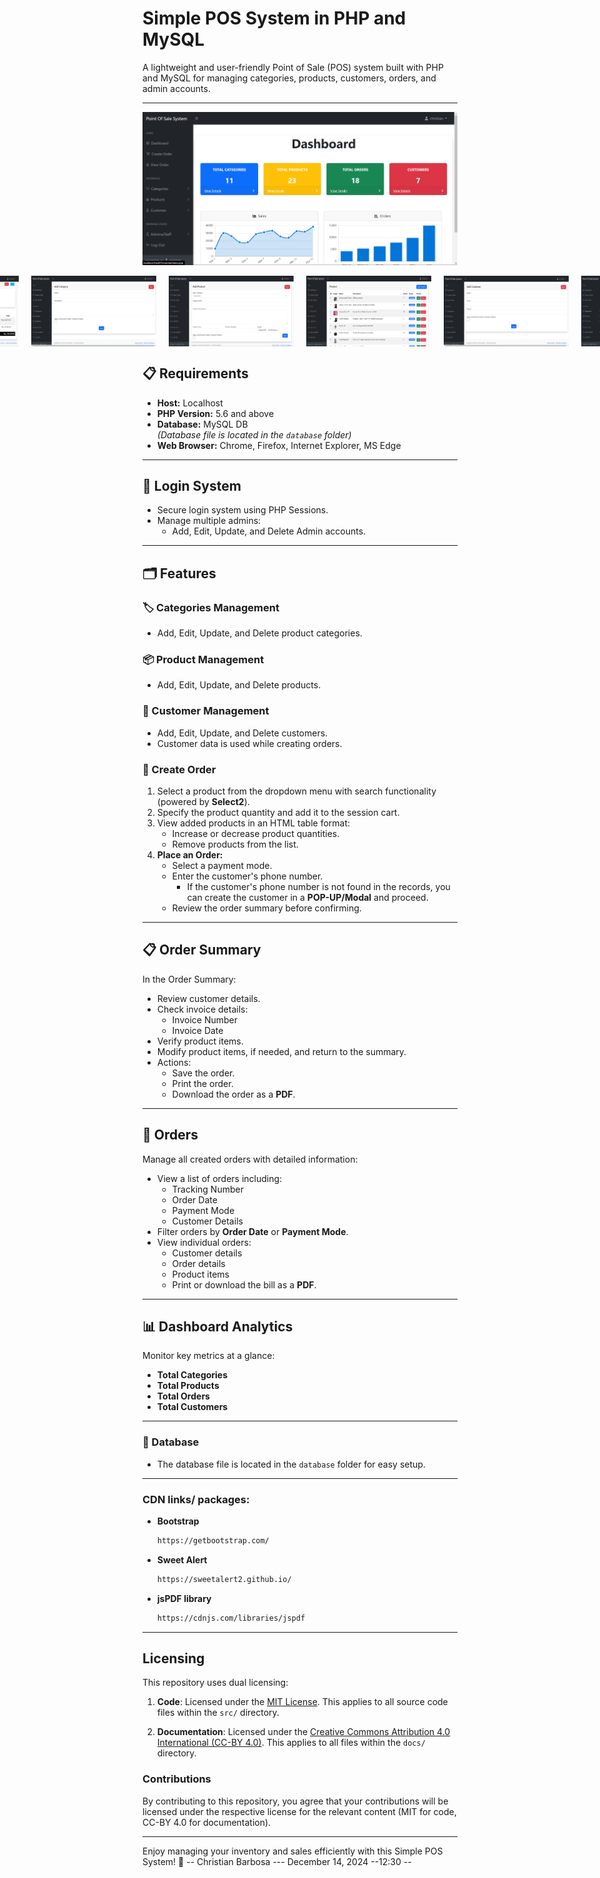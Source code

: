 # Simple POS System in PHP and MySQL

A lightweight and user-friendly Point of Sale (POS) system built with PHP and MySQL for managing categories, products, customers, orders, and admin accounts.

---
<p align="center">
  <img src="screenshots/ss1.png" alt="Dashboard" width="900px">
</p>

<div style="display: flex; justify-content: center; gap: 20px;">
   <img src="screenshots/ss12.png" alt="Homepage" width="200px">
   <img src="screenshots/ss13.png" alt="Login-Page" width="200px">
   <img src="screenshots/ss2.png" alt="Create Order" width="200px">
   <img src="screenshots/ss3.png" alt="ss3" width="200px">
   <img src="screenshots/ss14.png" alt="Image" width="200px">
   <img src="screenshots/ss15.png" alt="Image" width="200px">
   <img src="screenshots/ss16.png" alt="Image" width="200px">
   <img src="screenshots/ss17.png" alt="Image" width="200px">
   <img src="screenshots/ss5.png" alt="Img" width="200px">
   <img src="screenshots/ss6.png" alt="Image" width="200px">
   <img src="screenshots/ss7.png" alt="Img" width="200px">
   <img src="screenshots/ss8.png" alt="Image" width="200px">
   <img src="screenshots/ss9.png" alt="Image" width="200px">
   <img src="screenshots/ss10.png" alt="Image" width="200px">
   <img src="screenshots/ss11.png" alt="Image" width="200px">
   <img src="screenshots/ss18.png" alt="Image" width="200px">
   <img src="screenshots/ss19.png" alt="Image" width="200px">
   <img src="screenshots/ss20.png" alt="Image" width="200px">
   <img src="screenshots/ss21.png" alt="Image" width="200px">
   <img src="screenshots/ss22.png" alt="Image" width="200px">




</div>

## 📋 Requirements
- **Host:** Localhost
- **PHP Version:** 5.6 and above
- **Database:** MySQL DB  
  _(Database file is located in the `database` folder)_
- **Web Browser:** Chrome, Firefox, Internet Explorer, MS Edge

---

## 🔐 Login System
- Secure login system using PHP Sessions.
- Manage multiple admins:
  - Add, Edit, Update, and Delete Admin accounts.

---

## 🗂 Features

### 🏷️ Categories Management
- Add, Edit, Update, and Delete product categories.

### 📦 Product Management
- Add, Edit, Update, and Delete products.

### 👤 Customer Management
- Add, Edit, Update, and Delete customers.
- Customer data is used while creating orders.

### 🛒 Create Order
1. Select a product from the dropdown menu with search functionality (powered by **Select2**).
2. Specify the product quantity and add it to the session cart.
3. View added products in an HTML table format:
   - Increase or decrease product quantities.
   - Remove products from the list.
4. **Place an Order:**
   - Select a payment mode.
   - Enter the customer's phone number.
     - If the customer's phone number is not found in the records, you can create the customer in a **POP-UP/Modal** and proceed.
   - Review the order summary before confirming.

---

## 📋 Order Summary
In the Order Summary:
- Review customer details.
- Check invoice details:
  - Invoice Number
  - Invoice Date
- Verify product items.
- Modify product items, if needed, and return to the summary.
- Actions:
  - Save the order.
  - Print the order.
  - Download the order as a **PDF**.

---

## 📑 Orders
Manage all created orders with detailed information:
- View a list of orders including:
  - Tracking Number
  - Order Date
  - Payment Mode
  - Customer Details
- Filter orders by **Order Date** or **Payment Mode**.
- View individual orders:
  - Customer details
  - Order details
  - Product items
  - Print or download the bill as a **PDF**.

---

## 📊 Dashboard Analytics
Monitor key metrics at a glance:
- **Total Categories**
- **Total Products**
- **Total Orders**
- **Total Customers**


---

### 💾 Database
- The database file is located in the `database` folder for easy setup.

---
### CDN links/ packages:
- **Bootstrap**
    ```bash
    https://getbootstrap.com/
- **Sweet Alert**
    ```bash
    https://sweetalert2.github.io/

- **jsPDF library**
    ```bash
    https://cdnjs.com/libraries/jspdf
---
## Licensing

This repository uses dual licensing:

1. **Code**: Licensed under the [MIT License](LICENSE_CODE). This applies to all source code files within the `src/` directory.

2. **Documentation**: Licensed under the [Creative Commons Attribution 4.0 International (CC-BY 4.0)](LICENSE_DOCS). This applies to all files within the `docs/` directory.

### Contributions
By contributing to this repository, you agree that your contributions will be licensed under the respective license for the relevant content (MIT for code, CC-BY 4.0 for documentation).

---

Enjoy managing your inventory and sales efficiently with this Simple POS System! 🎉
-- Christian Barbosa --- December 14, 2024 --12:30 --
